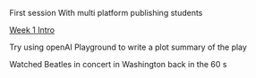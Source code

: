 First session With multi platform publishing students

[Week 1 Intro](../docs/private/Teaching/Multiplatform%20Publishing/Week%201%20Intro.md)

Try using openAI Playground to write a plot summary of the play

Watched Beatles in concert in Washington back in the 60 s 

